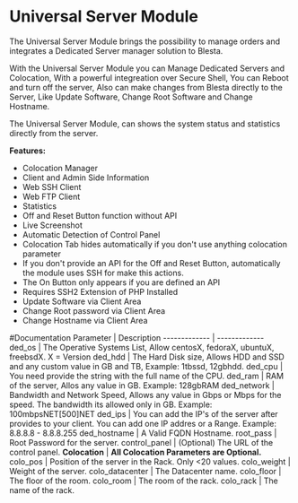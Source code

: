 # Universal Server Module
The Universal Server Module brings the possibility to manage orders and integrates a Dedicated Server manager solution to Blesta.

With the Universal Server Module you can Manage Dedicated Servers and Colocation, With a powerful integreation over Secure Shell, You can Reboot and turn off the server,
Also can make changes from Blesta directly to the Server, Like Update Software, Change Root Software and Change Hostname.

The Universal Server Module, can shows the system status and statistics directly from the server.

<b>Features:</b>
<ul>
  <li>Colocation Manager</li>
  <li>Client and Admin Side Information</li>
  <li>Web SSH Client</li>
  <li>Web FTP Client</li>
  <li>Statistics</li>
  <li>Off and Reset Button function without API</li>
  <li>Live Screenshot</li>
  <li>Automatic Detection of Control Panel</li>
  <li>Colocation Tab hides automatically if you don't use anything colocation parameter</li>
  <li>If you don't provide an API for the Off and Reset Button, automatically the module uses SSH for make this actions.</li>
  <li>The On Button only appears if you are defined an API</li>
  <li>Requires SSH2 Extension of PHP Installed</li>
  <li>Update Software via Client Area</li>
  <li>Change Root password via Client Area</li>
  <li>Change Hostname via Client Area</li>
</ul>

#Documentation
 Parameter     | Description 
 ------------- | ------------- 
 ded_os        | The Operative Systems List, Allow centosX, fedoraX, ubuntuX, freebsdX. X = Version
 ded_hdd       | The Hard Disk size, Allows HDD and SSD and any custom value in GB and TB, Example: 1tbssd, 12gbhdd. 
 ded_cpu       | You need provide the string with the full name of the CPU. 
 ded_ram       | RAM of the server, Allos any value in GB. Example: 128gbRAM
 ded_network   | Bandwidth and Network Speed, Allows any value in Gbps or Mbps for the speed. The bandwidth its allowed only in GB. Example: 100mbpsNET[500]NET
 ded_ips       | You can add the IP's of the server after provides to your client. You can add one IP addres or a Range. Example: 8.8.8.8 - 8.8.8.255
 ded_hostname  | A Valid FQDN Hostname.
 root_pass     | Root Password for the server.
 control_panel | (Optional) The URL of the control panel.
 <b>Colocation</b> | <b>All Colocation Parameters are Optional.</b>
 colo_pos      | Position of the server in the Rack. Only <20 values.
 colo_weight   | Weight of the server.
 colo_datacenter | The Datacenter name.
 colo_floor    | The floor of the room.
 colo_room     | The room of the rack.
 colo_rack     | The name of the rack.
 
 
 
